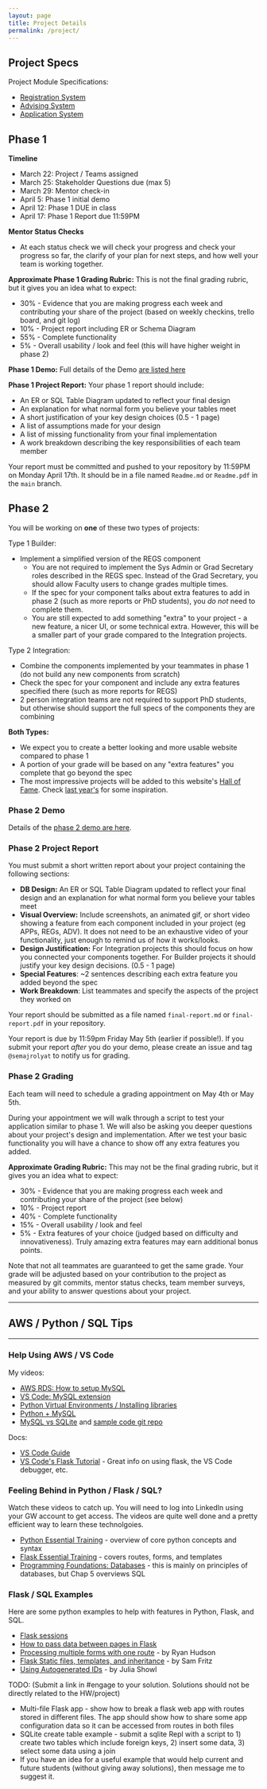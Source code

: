 ```yaml
---
layout: page
title: Project Details
permalink: /project/
---
```


## Project Specs

Project Module Specifications:
 - [Registration System](/project/REGS-2023.docx)
 - [Advising System](/project/ADS-2023.docx)
 - [Application System](/project/APPS-2023.docx)


## Phase 1 


**Timeline**
 - March 22: Project / Teams assigned
 - March 25: Stakeholder Questions due (max 5)
 - March 29: Mentor check-in
 - April 5: Phase 1 initial demo
 - April 12: Phase 1 DUE in class
 - April 17: Phase 1 Report due 11:59PM

**Mentor Status Checks**
  - At each status check we will check your progress and check your progress so far, the clarify of your plan for next steps, and how well your team is working together.

**Approximate Phase 1 Grading Rubric:** This is not the final grading rubric, but it gives you an idea what to expect:
  - 30% - Evidence that you are making progress each week and contributing your share of the project (based on weekly checkins, trello board, and git log)
  - 10% - Project report including ER or Schema Diagram
  - 55% - Complete functionality
  - 5% - Overall usability / look and feel (this will have higher weight in phase 2)

**Phase 1 Demo:** Full details of the Demo [are listed here](/project/phase-1)

**Phase 1 Project Report:** Your phase 1 report should include:
  - An ER or SQL Table Diagram updated to reflect your final design
  - An explanation for what normal form you believe your tables meet
  - A short justification of your key design choices (0.5 - 1 page)
  - A list of assumptions made for your design
  - A list of missing functionality from your final implementation
  - A work breakdown describing the key responsibilities of each team member
 
Your report must be committed and pushed to your repository by 11:59PM on Monday April 17th. It should be in a file named `Readme.md` or `Readme.pdf` in the `main` branch. 


## Phase 2 

You will be working on **one** of these two types of projects:

Type 1 Builder:
 - Implement a simplified version of the REGS component
   - You are not required to implement the Sys Admin or Grad Secretary roles described in the REGS spec. Instead of the Grad Secretary, you should allow Faculty users to change grades multiple times. 
   - If the spec for your component talks about extra features to add in phase 2 (such as more reports or PhD students), you *do not* need to complete them.
   - You are still expected to add something "extra" to your project - a new feature, a nicer UI, or some technical extra. However, this will be a smaller part of your grade compared to the Integration projects.

Type 2 Integration:
 - Combine the components implemented by your teammates in phase 1 (do not build any new components from scratch)
 - Check the spec for your component and include any extra features specified there (such as more reports for REGS)
 - 2 person integration teams are not required to support PhD students, but otherwise should support the full specs of the components they are combining

**Both Types:**
 - We expect you to create a better looking and more usable website compared to phase 1
 - A portion of your grade will be based on any "extra features" you complete that go beyond the spec
 - The most impressive projects will be added to this website's [Hall of Fame](/hall). Check [last year's](https://cs2541-21s.github.io/hall/) for some inspiration.

### Phase 2 Demo
Details of the [phase 2 demo are here](/project/phase-2).

### Phase 2 Project Report
You must submit a short written report about your project containing the following sections:
  - **DB Design:** An ER or SQL Table Diagram updated to reflect your final design and an explanation for what normal form you believe your tables meet
  - **Visual Overview:** Include screenshots, an animated gif, or short video showing a feature from each component included in your project (eg APPs, REGs, ADV). It does not need to be an exhaustive video of your functionality, just enough to remind us of how it works/looks.
  - **Design Justification:** For Integration projects this should focus on how you connected your components together. For Builder projects it should justify your key design decisions. (0.5 - 1 page)
  - **Special Features**: ~2 sentences describing each extra feature you added beyond the spec
  - **Work Breakdown**: List teammates and specify the aspects of the project they worked on


Your report should be submitted as a file named  `final-report.md` or `final-report.pdf` in your repository.

Your report is due by 11:59pm Friday May 5th (earlier if possible!). If you submit your report *after* you do your demo, please create an issue and tag `@semajrolyat` to notify us for grading.

### Phase 2 Grading
Each team will need to schedule a grading appointment on May 4th or May 5th. 

During your appointment we will walk through a script to test your application similar to phase 1. We will also be asking you deeper questions about your project's design and implementation. After we test your basic functionality you will have a chance to show off any extra features you added.

**Approximate Grading Rubric:** This may not be the final grading rubric, but it gives you an idea what to expect:
  - 30% - Evidence that you are making progress each week and contributing your share of the project (see below)
  - 10% - Project report
  - 40% - Complete functionality
  - 15% - Overall usability / look and feel
  - 5% - Extra features of your choice (judged based on difficulty and innovativeness). Truly amazing extra features may earn additional bonus points.

Note that not all teammates are guaranteed to get the same grade. Your grade will be adjusted based on your contribution to the project as measured by git commits, mentor status checks, team member surveys, and your ability to answer questions about your project.


---
## AWS / Python / SQL Tips
---

### Help Using AWS / VS Code
My videos:
 - [AWS RDS: How to setup MySQL](https://youtu.be/cL8u9mMCJsQ)
 - [VS Code: MySQL extension](https://youtu.be/1FSHAsP20cg)
 - [Python Virtual Environments / Installing libraries](https://youtu.be/7CGtFr0XYE8)
 - [Python + MySQL](https://youtu.be/53ToK78EsmU)
 - [MySQL vs SQLite](https://youtu.be/dYzSWSMD3Tk) and [sample code git repo](https://github.com/cs2541-22s/flask-sample-mysql)

Docs:
 - [VS Code Guide](https://docs.google.com/document/d/1tKK1miWh-AS9Q-j2JwAACkYMEsM8eGICDMhSWYCwQ4o/edit?usp=sharing)
 - [VS Code's Flask Tutorial](https://code.visualstudio.com/docs/python/tutorial-flask) - Great info on using flask, the VS Code debugger, etc.

### Feeling Behind in Python / Flask / SQL?
Watch these videos to catch up.  You will need to log into LinkedIn using your GW account to get access. The videos are quite well done and a pretty efficient way to learn these technolgoies.
  - [Python Essential Training](https://www.linkedin.com/learning-login/share?account=74651410&forceAccount=false&redirect=https%3A%2F%2Fwww.linkedin.com%2Flearning%2Fpython-essential-training-2%3Ftrk%3Dshare_ent_url%26shareId%3DckSZUbeWRW6TasHVFkr3Eg%253D%253D) - overview of core python concepts and syntax
  - [Flask Essential Training](https://www.linkedin.com/learning-login/share?account=74651410&forceAccount=false&redirect=https%3A%2F%2Fwww.linkedin.com%2Flearning%2Fflask-essential-training%3Ftrk%3Dshare_ent_url%26shareId%3Dr5AlZEacSFy5yqntXYf54Q%253D%253D) - covers routes, forms, and templates
  - [Programming Foundations: Databases](https://www.linkedin.com/learning-login/share?account=74651410&forceAccount=false&redirect=https%3A%2F%2Fwww.linkedin.com%2Flearning%2Fprogramming-foundations-databases-2%3Ftrk%3Dshare_ent_url%26shareId%3Dz9N5keEoQy2IR25xhNCn6g%253D%253D) - this is mainly on principles of databases, but Chap 5 overviews SQL

### Flask / SQL Examples

Here are some python examples to help with features in Python, Flask, and SQL.

  - [Flask sessions](https://repl.it/@twood02/SessionTest#main.py)
  - [How to pass data between pages in Flask](https://replit.com/@twood02/flaskdata)
  - [Processing multiple forms with one route](https://repl.it/@twood02/MultipleFormExample#main.py) - by Ryan Hudson
  - [Flask Static files, templates, and inheritance](https://replit.com/@twood02/Multiple-Templates-Static-Files-Inherited-Templates) - by Sam Fritz
  - [Using Autogenerated IDs](https://replit.com/@twood02/Flask-SQLite-autoincrement-example) - by Julia Showl

TODO: (Submit a link in #engage to your solution. Solutions should not be directly related to the HW/project)
  - Multi-file Flask app - show how to break a flask web app  with routes stored in different files. The app should show how to share some app configuration data so it can be accessed from routes in both files
  - SQLite create table example - submit a sqlite Repl with a script to 1) create two tables which include foreign keys, 2) insert some data, 3) select some data using a join
  - If you have an idea for a useful example that would help current and future students (without giving away solutions), then message me to suggest it.
